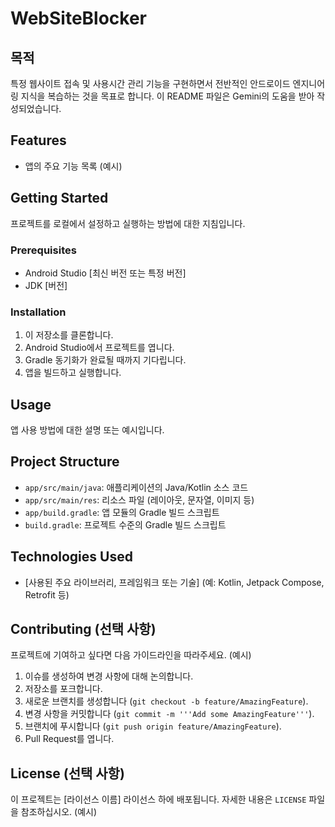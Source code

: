 # WebSiteBlocker

## 목적

특정 웹사이트 접속 및 사용시간 관리 기능을 구현하면서 전반적인 안드로이드 엔지니어링 지식을 복습하는 것을 목표로 합니다.
이 README 파일은 Gemini의 도움을 받아 작성되었습니다.

## Features

*   앱의 주요 기능 목록 (예시)

## Getting Started

프로젝트를 로컬에서 설정하고 실행하는 방법에 대한 지침입니다.

### Prerequisites

*   Android Studio [최신 버전 또는 특정 버전]
*   JDK [버전]

### Installation

1.  이 저장소를 클론합니다.
2.  Android Studio에서 프로젝트를 엽니다.
3.  Gradle 동기화가 완료될 때까지 기다립니다.
4.  앱을 빌드하고 실행합니다.

## Usage

앱 사용 방법에 대한 설명 또는 예시입니다.

## Project Structure

*   `app/src/main/java`: 애플리케이션의 Java/Kotlin 소스 코드
*   `app/src/main/res`: 리소스 파일 (레이아웃, 문자열, 이미지 등)
*   `app/build.gradle`: 앱 모듈의 Gradle 빌드 스크립트
*   `build.gradle`: 프로젝트 수준의 Gradle 빌드 스크립트

## Technologies Used

*   [사용된 주요 라이브러리, 프레임워크 또는 기술] (예: Kotlin, Jetpack Compose, Retrofit 등)

## Contributing (선택 사항)

프로젝트에 기여하고 싶다면 다음 가이드라인을 따라주세요. (예시)

1.  이슈를 생성하여 변경 사항에 대해 논의합니다.
2.  저장소를 포크합니다.
3.  새로운 브랜치를 생성합니다 (`git checkout -b feature/AmazingFeature`).
4.  변경 사항을 커밋합니다 (`git commit -m '''Add some AmazingFeature'''`).
5.  브랜치에 푸시합니다 (`git push origin feature/AmazingFeature`).
6.  Pull Request를 엽니다.

## License (선택 사항)

이 프로젝트는 [라이선스 이름] 라이선스 하에 배포됩니다. 자세한 내용은 `LICENSE` 파일을 참조하십시오. (예시)
